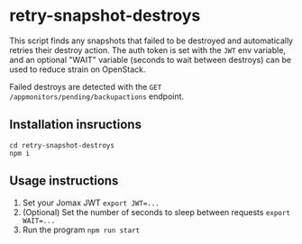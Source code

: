 # retry-snapshot-destroys

This script finds any snapshots that failed to be destroyed and automatically retries their destroy action. The auth token is set with the `JWT` env variable, and an optional "WAIT" variable (seconds to wait between destroys) can be used to reduce strain on OpenStack.

Failed destroys are detected with the `GET /appmonitors/pending/backupactions` endpoint.

## Installation insructions

```
cd retry-snapshot-destroys
npm i
```

## Usage instructions
1. Set your Jomax JWT
`export JWT=...`
2. (Optional) Set the number of seconds to sleep between requests
`export WAIT=...`
3. Run the program
`npm run start`

